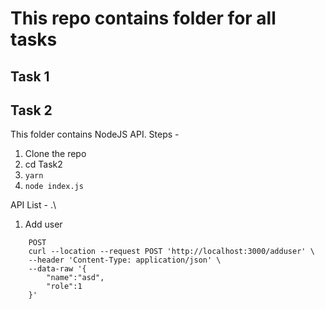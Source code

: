 # This repo contains folder for all tasks

## Task 1


## Task 2
This folder contains NodeJS API.
Steps -
1. Clone the repo
2. cd Task2
3. ```yarn```
4. ```node index.js```

API List - .\
1. Add user
```
    POST
    curl --location --request POST 'http://localhost:3000/adduser' \
    --header 'Content-Type: application/json' \
    --data-raw '{
        "name":"asd",
        "role":1
    }'
```